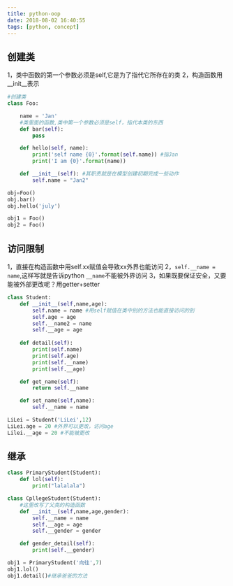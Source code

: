 ```yaml
---
title: python-oop
date: 2018-08-02 16:40:55
tags: [python, concept]
---
```


## 创建类
1，类中函数的第一个参数必须是self,它是为了指代它所存在的类
2，构造函数用__init__表示
```python
#创建类
class Foo:

	name = 'Jan'
	#类里面的函数,类中第一个参数必须是self，指代本类的东西
	def bar(self):
		pass

	def hello(self, name):
		print('self name {0}'.format(self.name)) #指Jan
		print('I am {0}'.format(name))

	def __init__(self): #其职责就是在模型创建初期完成一些动作
		self.name = "Jan2"

obj=Foo()
obj.bar()
obj.hello('july')

obj1 = Foo()
obj2 = Foo()
```

## 访问限制
1，直接在构造函数中用self.xx赋值会导致xx外界也能访问
2，`self.__name = name`,这样写就是告诉python `__name`不能被外界访问
3，如果既要保证安全，又要能被外部更改呢？用getter+setter
```python
class Student:
	def __init__(self,name,age):
		self.name = name #用self赋值在类中别的方法也能直接访问的到
		self.age = age
		self.__name2 = name
		self.__age = age
	
	def detail(self):
		print(self.name)
		print(self.age)
		print(self.__name)
		print(self.__age)

	def get_name(self):
		return self.__name

	def set_name(self,name):
		self.__name = name

LiLei = Student('LiLei',12)
LiLei.age = 20 #外界可以更改，访问age
Lilei.__age = 20 #不能被更改
```

## 继承
```python
class PrimaryStudent(Student):
	def lol(self):
		print("lalalala")

class CpllegeStudent(Student):
	#这里改写了父类的构造函数
	def __init__(self,name,age,gender):
		self.__name = name
		self.__age = age
		self.__gender = gender

	def gender_detail(self):
		print(self.__gender)

obj1 = PrimaryStudent('向往',7)
obj1.lol()
obj1.detail()#继承爸爸的方法
```